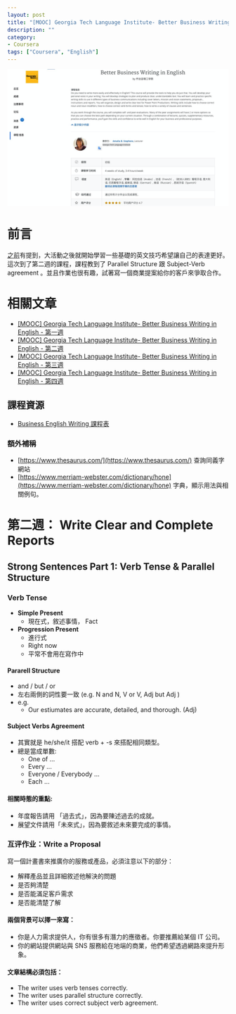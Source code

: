 ```yaml
---
layout: post
title: "[MOOC] Georgia Tech Language Institute- Better Business Writing in English - 第二週"
description: ""
category: 
- Coursera
tags: ["Coursera", "English"]
---
```


![image-20220128163717165](../images/2021/image-20220128163717165.png)

# 前言

[之前](https://www.evanlin.com/moocs-eng-writing-1/)有提到，大活動之後就開始學習一些基礎的英文技巧希望讓自己的表達更好。這次到了第二週的課程，課程教到了 Parallel Structure 跟 Subject-Verb agreement 。並且作業也很有趣，試著寫一個商業提案給你的客戶來爭取合作。

# 相關文章

- [[MOOC] Georgia Tech Language Institute- Better Business Writing in English - 第一週](https://www.evanlin.com/moocs-eng-writing-1/)
- [[MOOC] Georgia Tech Language Institute- Better Business Writing in English - 第二週](https://www.evanlin.com/moocs-eng-writing-2/)
- [[MOOC] Georgia Tech Language Institute- Better Business Writing in English - 第三週](https://www.evanlin.com/moocs-eng-writing-3/)
- [[MOOC] Georgia Tech Language Institute- Better Business Writing in English - 第四週](https://www.evanlin.com/moocs-eng-writing-4/)

## 課程資源

- [Business English Writing 課程表](https://www.coursera.org/learn/business-writing-english/home/info)

### 額外補稱

- [https://www.thesaurus.com/](https://www.thesaurus.com/)  查詢同義字網站
- [https://www.merriam-webster.com/dictionary/hone](https://www.merriam-webster.com/dictionary/hone) 字典，顯示用法與相關例句。

# 第二週： Write Clear and Complete Reports

## Strong Sentences Part 1: Verb Tense & Parallel Structure

### Verb Tense

- **Simple Present**
  - 現在式，敘述事情， Fact
- **Progression Present**
  - 進行式
  - Right now
  - 平常不會用在寫作中

#### Pararell Structure

- and / but / or
- 左右兩側的詞性要一致 (e.g. N and N,  V or V, Adj but Adj )
- e.g.
  - Our estiumates are accurate, detailed, and thorough. (Adj)

#### Subject Verbs Agreement

- 其實就是 he/she/it 搭配 verb + -s 來搭配相同類型。
- 總是當成單數:
  - One of ...
  - Every ...
  - Everyone / Everybody ...
  - Each ...

#### 相關時態的重點:

- 年度報告請用 「過去式」，因為要陳述過去的成就。
- 展望文件請用「未來式」，因為要敘述未來要完成的事情。

### 互评作业：Write a Proposal

寫一個計畫書來推廣你的服務或產品，必須注意以下的部分：

- 解釋產品並且詳細敘述他解決的問題
- 是否夠清楚
- 是否能滿足客戶需求
- 是否能清楚了解

#### 兩個背景可以擇一來寫：

- 你是人力需求提供人，你有很多有潛力的應徵者。你要推薦給某個 IT 公司。
- 你的網站提供網站與 SNS 服務給在地端的商業，他們希望透過網路來提升形象。

#### 文章結構必須包括：

- The writer uses verb tenses correctly. 
-  The writer uses parallel structure correctly. 
- The writer uses correct subject verb agreement.









